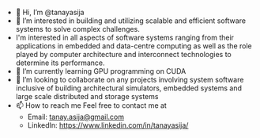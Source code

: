 - 👋 Hi, I’m @tanayasija
- 👀 I’m interested in building and utilizing scalable and efficient software systems to solve complex challenges. 
- I'm interested in all aspects of software systems ranging from their applications in embedded and data-centre computing as well as the role played by computer architecture and interconnect technologies to determine its performance.
- 🌱 I’m currently learning GPU programming on CUDA
- 💞️ I’m looking to collaborate on any projects involving system software inclusive of building architectural simulators, embedded systems and 
large scale distributed and storage systems
- 📫 How to reach me Feel free to contact me at 
  - Email: tanay.asija@gmail.com
  - LinkedIn: https://www.linkedin.com/in/tanayasija/

<!---
tanayasija/tanayasija is a ✨ special ✨ repository because its `README.md` (this file) appears on your GitHub profile.
You can click the Preview link to take a look at your changes.
--->
